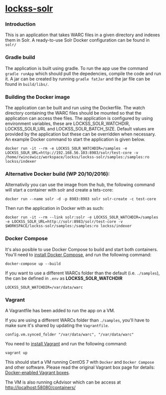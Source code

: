 [lockss-solr](https://github.com/edina/lockss-solr)
=======================

### Introduction
This is an application that takes WARC files in a given directory and indexes them in Solr. A ready-to-use Solr Docker configuration can be found in `solr/`

### Gradle build
The application is built using gradle. To run the app use the command `gradle runApp` which should pull the depedencies, compile the code and run it.
A jar can be created by running `gradle fatJar` and the jar file can be found in `build/libs/`.

### Building the Docker image
The application can be built and run using the Dockerfile. The watch directory containing the WARC files should be mounted so that the application can 
access thee files. The application is configured by using environment variables, these are LOCKSS_SOLR_WATCHDIR, LOCKSS_SOLR_URL and LOCKSS_SOLR_BATCH_SIZE.
Default values are provided by the application but these can be overridden when necessary. An example Docker command to start the application is given below.
```shell
docker run -it --rm -e LOCKSS_SOLR_WATCHDIR=/samples -e LOCKSS_SOLR_URL=http://192.168.56.103:8983/solr/test-core -v /home/rwincewicz/workspace/lockss/lockss-solr/samples:/samples:ro lockss/indexer
```
### Alternative Docker build (WP 20/10/2016):
Alternativily you can use the image from the hub, the following command will start a container with solr and create a tets-core:
```shell
docker run --name solr -d -p 8983:8983 solr solr-create -c test-core
```
Then run the application in Docker with as such:
```shell
docker run -it --rm --link solr:solr -e LOCKSS_SOLR_WATCHDIR=/samples -e LOCKSS_SOLR_URL=http://solr:8983/solr/test-core -v $WORKSPACE/lockss-solr/samples:/samples:ro lockss/indexer
```

### Docker Compose
It's also posible to use Docker Compose to build and start both containers. You'll need to [install Docker Compose](https://docs.docker.com/compose/install/), and run the following command:
```shell
docker-compose up --build
```
If you want to use a different WARCs folder than the default (i.e. `./samples`), the can be defined in `.env` as **LOCKSS_SOLR_WATCHDIR**
```
LOCKSS_SOLR_WATCHDIR=/var/data/warc
```

### Vagrant
A Vagrantfile has been added to run the app on a VM.

If you are using a different WARCs folder than `./samples`, you'll have to make sure it's shared by updating the `Vagrantfile`. 
```
config.vm.synced_folder "/var/data/warc", "/var/data/warc"
```

You need to [install Vagrant](https://www.vagrantup.com/docs/installation/) and run the following command:
```shell
vagrant up
```
This should start a VM running CentOS 7 with `Docker` and `Docker Compose` and other software. Please read the original Vagrant box page for details: [Docker-enabled Vagrant boxes](https://github.com/William-Yeh/docker-enabled-vagrant).

The VM is also running cAdvisor which can be access at [http://localhost:58080/containers/](http://localhost:58080/containers/)